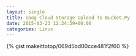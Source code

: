 ```yaml
---
layout: single                                                                                                              
title: Goog Cloud Storage Upload To Bucket.Py                                                                                                                       
date: 2015-03-23 12:24:59+00:00                                                                                                                        
categories: Linux                                                                                                                
---                                                                                                                              
```


{% gist makeittotop/069d5bd00cce481f2f60 %}                                                                                                           

